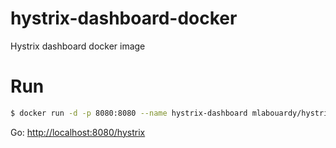 # hystrix-dashboard-docker
Hystrix dashboard docker image

# Run
```sh
$ docker run -d -p 8080:8080 --name hystrix-dashboard mlabouardy/hystrix-dashboard:latest
```
Go: <a href="http://localhost:8080/hystrix">http://localhost:8080/hystrix</a>
